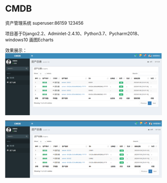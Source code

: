 # CMDB
资产管理系统
superuser:86159 123456

项目基于Django2.2、Adminlet-2.4.10、Python3.7、Pycharm2018、windows10
画图Echarts

效果展示：
![img.png](img.png)

![img_1.png](img_1.png)
